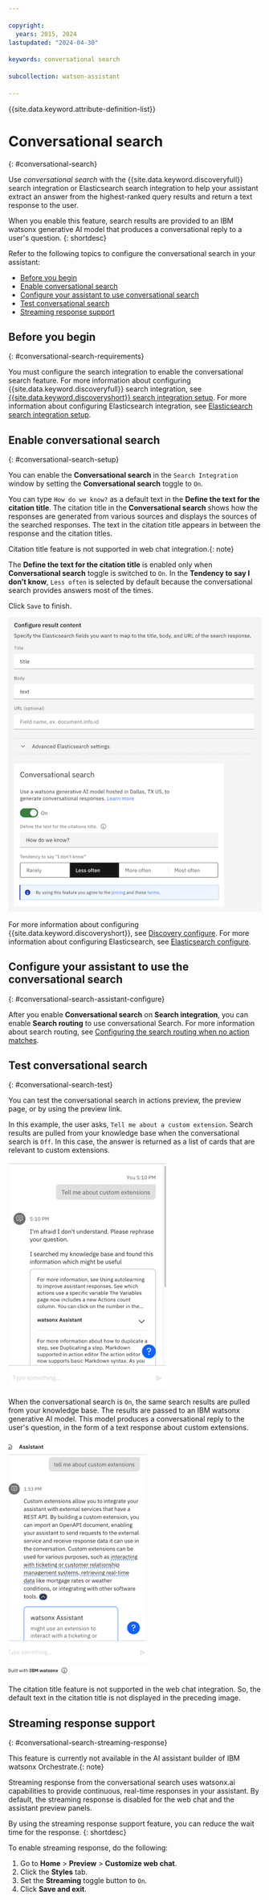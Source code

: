 ```yaml
---

copyright:
  years: 2015, 2024
lastupdated: "2024-04-30"

keywords: conversational search

subcollection: watson-assistant

---
```


{{site.data.keyword.attribute-definition-list}}

# Conversational search
{: #conversational-search}



Use *conversational search* with the {{site.data.keyword.discoveryfull}} search integration or Elasticsearch search integration to help your assistant extract an answer from the highest-ranked query results and return a text response to the user.

When you enable this feature, search results are provided to an IBM watsonx generative AI model that produces a conversational reply to a user's question. 
{: shortdesc}



Refer to the following topics to configure the conversational search in your assistant:

- [Before you begin](#conversational-search-requirements)
- [Enable conversational search](#conversational-search-setup) 
- [Configure your assistant to use conversational search](#conversational-search-assistant-configure)
- [Test conversational search](#conversational-search-test)
- [Streaming response support](#conversational-search-streaming-response)

## Before you begin
{: #conversational-search-requirements}

You must configure the search integration to enable the conversational search feature. For more information about configuring {{site.data.keyword.discoveryfull}} search integration, see [{{site.data.keyword.discoveryshort}} search integration setup](/docs/watson-assistant?topic=watson-assistant-search-add). For more information about configuring Elasticsearch integration, see [Elasticsearch search integration setup](/docs/watson-assistant?topic=watson-assistant-search-elasticsearch-add).

## Enable conversational search 
{: #conversational-search-setup}

You can enable the **Conversational search** in the `Search Integration` window by setting the **Conversational search** toggle to `On`. 

You can type `How do we know?` as a default text in the **Define the text for the citation title**. The citation title in the **Conversational search** shows how the responses are generated from various sources and displays the sources of the searched responses. The text in the citation title appears in between the response and the citation titles. 

   Citation title feature is not supported in web chat integration.{: note}
 
The **Define the text for the citation title** is enabled only when **Conversational search** toggle is switched to `On`. In the **Tendency to say I don’t know**, `Less often` is selected by default because the conversational search provides answers most of the times. 

Click `Save` to finish.


 ![ConversationalSearch](images/convo-search-citation-title.png) 
   
For more information about configuring {{site.data.keyword.discoveryshort}}, see [Discovery configure](/docs/watson-assistant?topic=watson-assistant-search-add#search-add-configure). For more information about configuring Elasticsearch, see [Elasticsearch configure](/docs/watson-assistant?topic=watson-assistant-search-elasticsearch-add#setup-elasticsearch).

## Configure your assistant to use the conversational search 
{: #conversational-search-assistant-configure}

After you enable **Conversational search** on **Search integration**, you can enable **Search routing** to use conversational Search. For more information about search routing, see [Configuring the search routing when no action matches](/docs/watson-assistant?topic=watson-assistant-handle-errors#config-search-routing). 

## Test conversational search
{: #conversational-search-test}

You can test the conversational search in actions preview, the preview page, or by using the preview link.

In this example, the user asks, `Tell me about a custom extension`.
Search results are pulled from your knowledge base when the conversational search is `Off`. In this case, the answer is returned as a list of cards that are relevant to custom extensions.

   ![ConversationalSearchToggleOff](images/convo-search-test-toggle-off.png)

When the conversational search is `On`, the same search results are pulled from your knowledge base. The results are passed to an IBM watsonx generative AI model. This model produces a conversational reply to the user's question, in the form of a text response about custom extensions.

   ![ConversationalSearchToggleOn](images/convo-search-test-toggle-on.png)


The citation title feature is not supported in the web chat integration. So, the default text in the citation title is not displayed in the preceding image.

## Streaming response support
{: #conversational-search-streaming-response}

This feature is currently not available in the AI assistant builder of IBM watsonx Orchestrate.{: note}

Streaming response from the conversational search uses watsonx.ai capabilities to provide continuous, real-time responses in your assistant. By default, the streaming response is disabled for the web chat and the assistant preview panels. 

By using the streaming response support feature, you can reduce the wait time for the response. 
{: shortdesc}

To enable streaming response, do the following:

1. Go to **Home** > **Preview** > **Customize web chat**.
1. Click the **Styles** tab.
1. Set the **Streaming** toggle button to `On`.
1. Click **Save and exit**.














